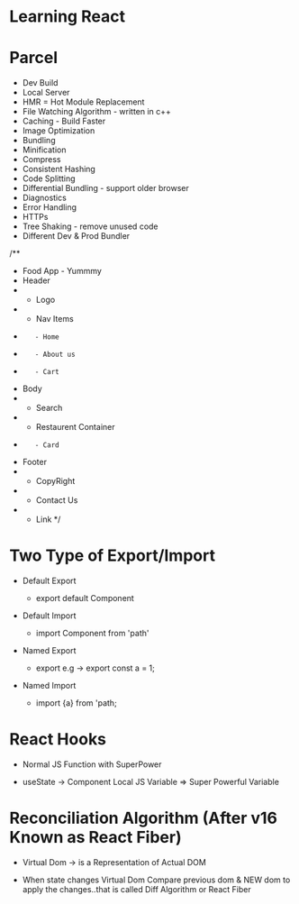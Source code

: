 # Learning React

# Parcel
- Dev Build
- Local Server
- HMR = Hot Module Replacement
- File Watching Algorithm - written in c++
- Caching - Build Faster
- Image Optimization
- Bundling 
- Minification
- Compress
- Consistent Hashing
- Code Splitting
- Differential Bundling - support older browser
- Diagnostics
- Error Handling
- HTTPs
- Tree Shaking - remove unused code
- Different Dev & Prod Bundler

/**
 * Food App - Yummmy
 * Header
 *    - Logo
 *    - Nav Items
 *        - Home
 *        - About us
 *        - Cart
 * Body
 *    - Search
 *    - Restaurent Container
 *        - Card
 * Footer
 *    - CopyRight
 *    - Contact Us
 *    - Link
 */

# Two Type of Export/Import

- Default Export 

    * export default Component

- Default Import
  
    * import Component from 'path'

- Named Export

    * export <name of variable> e.g -> export const a = 1;

- Named Import 

    * import {a} from 'path;

# React Hooks

- Normal JS Function with SuperPower

- useState -> Component Local JS Variable => Super Powerful Variable

# Reconciliation Algorithm (After v16 Known as React Fiber)

- Virtual Dom -> is a Representation of Actual DOM

* When state changes Virtual Dom Compare previous dom & NEW dom to apply the changes..that is called Diff Algorithm or React Fiber
